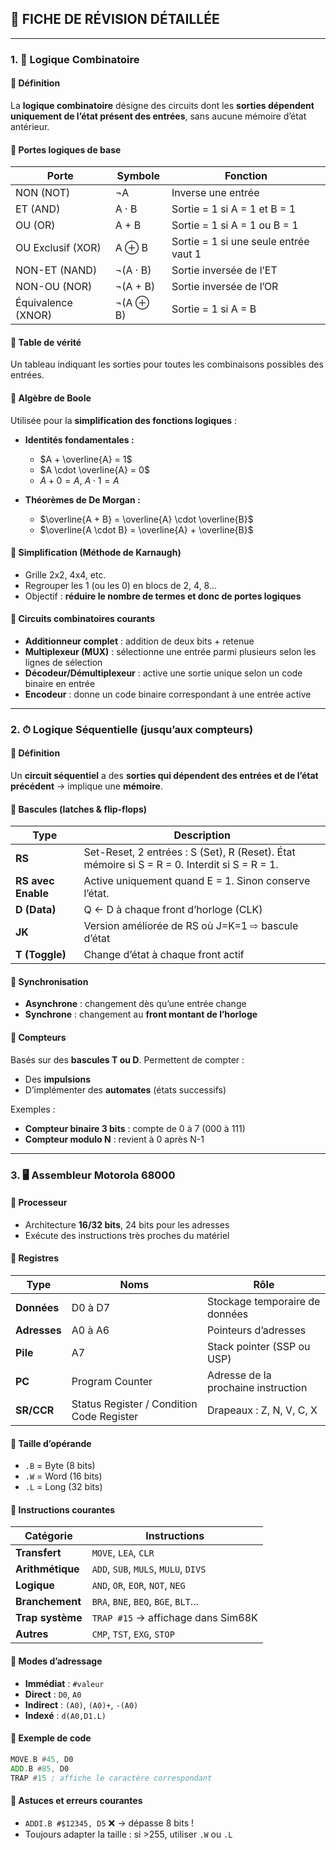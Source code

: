 ## 🧠 FICHE DE RÉVISION DÉTAILLÉE

---

### 1. 🔌 Logique Combinatoire

#### 🔸 Définition

La **logique combinatoire** désigne des circuits dont les **sorties dépendent uniquement de l’état présent des entrées**, sans aucune mémoire d’état antérieur.

#### 🔸 Portes logiques de base

| Porte              | Symbole  | Fonction                              |
| ------------------ | -------- | ------------------------------------- |
| NON (NOT)          | ¬A       | Inverse une entrée                    |
| ET (AND)           | A · B    | Sortie = 1 si A = 1 et B = 1          |
| OU (OR)            | A + B    | Sortie = 1 si A = 1 ou B = 1          |
| OU Exclusif (XOR)  | A ⊕ B    | Sortie = 1 si une seule entrée vaut 1 |
| NON-ET (NAND)      | ¬(A · B) | Sortie inversée de l’ET               |
| NON-OU (NOR)       | ¬(A + B) | Sortie inversée de l’OR               |
| Équivalence (XNOR) | ¬(A ⊕ B) | Sortie = 1 si A = B                   |

#### 🔸 Table de vérité

Un tableau indiquant les sorties pour toutes les combinaisons possibles des entrées.

#### 🔸 Algèbre de Boole

Utilisée pour la **simplification des fonctions logiques** :

* **Identités fondamentales :**

  * $A + \overline{A} = 1$
  * $A \cdot \overline{A} = 0$
  * $A + 0 = A$, $A \cdot 1 = A$

* **Théorèmes de De Morgan :**

  * $\overline{A + B} = \overline{A} \cdot \overline{B}$
  * $\overline{A \cdot B} = \overline{A} + \overline{B}$

#### 🔸 Simplification (Méthode de Karnaugh)

* Grille 2x2, 4x4, etc.
* Regrouper les 1 (ou les 0) en blocs de 2, 4, 8…
* Objectif : **réduire le nombre de termes et donc de portes logiques**

#### 🔸 Circuits combinatoires courants

* **Additionneur complet** : addition de deux bits + retenue
* **Multiplexeur (MUX)** : sélectionne une entrée parmi plusieurs selon les lignes de sélection
* **Décodeur/Démultiplexeur** : active une sortie unique selon un code binaire en entrée
* **Encodeur** : donne un code binaire correspondant à une entrée active

---

### 2. ⏱ Logique Séquentielle (jusqu’aux compteurs)

#### 🔸 Définition

Un **circuit séquentiel** a des **sorties qui dépendent des entrées et de l’état précédent** → implique une **mémoire**.

#### 🔸 Bascules (latches & flip-flops)

| Type               | Description                                                                                  |
| ------------------ | -------------------------------------------------------------------------------------------- |
| **RS**             | Set-Reset, 2 entrées : S (Set), R (Reset). État mémoire si S = R = 0. Interdit si S = R = 1. |
| **RS avec Enable** | Active uniquement quand E = 1. Sinon conserve l’état.                                        |
| **D (Data)**       | Q ← D à chaque front d’horloge (CLK)                                                         |
| **JK**             | Version améliorée de RS où J=K=1 ⇨ bascule d’état                                            |
| **T (Toggle)**     | Change d’état à chaque front actif                                                           |

#### 🔸 Synchronisation

* **Asynchrone** : changement dès qu’une entrée change
* **Synchrone** : changement au **front montant de l’horloge**

#### 🔸 Compteurs

Basés sur des **bascules T ou D**. Permettent de compter :

* Des **impulsions**
* D’implémenter des **automates** (états successifs)

Exemples :

* **Compteur binaire 3 bits** : compte de 0 à 7 (000 à 111)
* **Compteur modulo N** : revient à 0 après N-1

---

### 3. 🖥 Assembleur Motorola 68000

#### 🔸 Processeur

* Architecture **16/32 bits**, 24 bits pour les adresses
* Exécute des instructions très proches du matériel

#### 🔸 Registres

| Type         | Noms                                      | Rôle                                |
| ------------ | ----------------------------------------- | ----------------------------------- |
| **Données**  | D0 à D7                                   | Stockage temporaire de données      |
| **Adresses** | A0 à A6                                   | Pointeurs d’adresses                |
| **Pile**     | A7                                        | Stack pointer (SSP ou USP)          |
| **PC**       | Program Counter                           | Adresse de la prochaine instruction |
| **SR/CCR**   | Status Register / Condition Code Register | Drapeaux : Z, N, V, C, X            |

#### 🔸 Taille d’opérande

* `.B` = Byte (8 bits)
* `.W` = Word (16 bits)
* `.L` = Long (32 bits)

#### 🔸 Instructions courantes

| Catégorie        | Instructions                         |
| ---------------- | ------------------------------------ |
| **Transfert**    | `MOVE`, `LEA`, `CLR`                 |
| **Arithmétique** | `ADD`, `SUB`, `MULS`, `MULU`, `DIVS` |
| **Logique**      | `AND`, `OR`, `EOR`, `NOT`, `NEG`     |
| **Branchement**  | `BRA`, `BNE`, `BEQ`, `BGE`, `BLT`... |
| **Trap système** | `TRAP #15` → affichage dans Sim68K   |
| **Autres**       | `CMP`, `TST`, `EXG`, `STOP`          |

#### 🔸 Modes d’adressage

* **Immédiat** : `#valeur`
* **Direct** : `D0`, `A0`
* **Indirect** : `(A0)`, `(A0)+`, `-(A0)`
* **Indexé** : `d(A0,D1.L)`

#### 🔸 Exemple de code

```asm
MOVE.B #45, D0
ADD.B #85, D0
TRAP #15 ; affiche le caractère correspondant
```

#### 🔸 Astuces et erreurs courantes

* `ADDI.B #$12345, D5` ❌ → dépasse 8 bits !
* Toujours adapter la taille : si >255, utiliser `.W` ou `.L`


